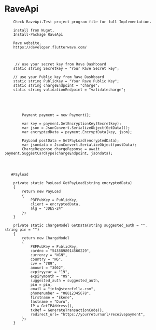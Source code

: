 # RaveApi
        Check RaveApi.Test project program file for full Implementation.
        
        install from Nuget.
        Install-Package RaveApi 
        
        Rave website.
        https://developer.flutterwave.com/



         // use your secret key from Rave Dashboard
        static string Secretkey = "Your Rave Secret key";

        // use your Public key from Rave Dashboard
        static string PublicKey = "Your Rave Public Key";
        static string chargeEndpoint = "charge";
        static string validationEndpoint = "validatecharge";
        
        
        
        
        
            Payment payment = new Payment();

            var key = payment.GetEncryptionKey(Secretkey);
            var json = JsonConvert.SerializeObject(GetData());
            var encryptedData = payment.EncryptData(key, json);

            PayLoad postData = GetPayLoad(encryptedData);
            var jsondata = JsonConvert.SerializeObject(postData);
            ChargeResponse chargeReponse = await payment.SuggestCardType(chargeEndpoint, jsondata);
            
            
            
            
       #Payload     
            
        private static PayLoad GetPayLoad(string encryptedData)
        {
            return new PayLoad
            {
                PBFPubKey = PublicKey,
                client = encryptedData,
                alg = "3DES-24"
            };
        }

        private static ChargeModel GetData(string suggested_auth = "", string pin = "")
        {
            return new ChargeModel
            {
                PBFPubKey = PublicKey,
                cardno = "5438898014560229",
                currency = "NGN",
                country = "NG",
                cvv = "789",
                amount = "3002",
                expiryyear = "19",
                expirymonth = "09",
                suggested_auth = suggested_auth,
                pin = pin,
                email = "info@storefella.com",
                phonenumber = "08012345678",
                firstname = "Ekene",
                lastname = "Duru",
                IP = GetIPAddress(), 
                txRef = GenerateTransactionCode(),
                redirect_url= "https://yourreturnurl/receivepayment",
            };
        }

